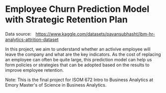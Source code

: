 # Employee Churn Prediction Model with Strategic Retention Plan

Data source:　https://www.kaggle.com/datasets/pavansubhasht/ibm-hr-analytics-attrition-dataset

In this project, we aim to understand whether an activive employee will leave the company and what are the key indicators. As the cost of replacing an employee can often be quite large, this prediction model can help us form policies or strategies that can be adopted based on the results to improve employee retention. 

Note: This is the final project for ISOM 672 Intro to Business Analytics at Emory Master's of Science in Business Analytics. 

